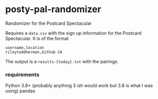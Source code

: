 # posty-pal-randomizer
Randomizer for the Postcard Spectacular

Requires a `data.csv` with the sign up information for the Postcard Spectacular. It is of the format
```
username,location
rileytoddherman,Github CA
```
The output is a `results-{today}.txt` with the pairings.

### requirements
Python 3.8+ (probably anything 3 ish would work but 3.8 is what I was using)
pandas
